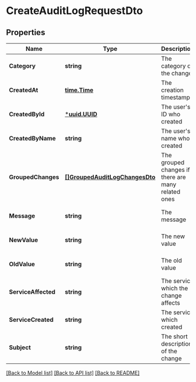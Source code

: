 # CreateAuditLogRequestDto

## Properties
Name | Type | Description | Notes
------------ | ------------- | ------------- | -------------
**Category** | **string** | The category of the change | [default to null]
**CreatedAt** | [**time.Time**](time.Time.md) | The creation timestamp | [optional] [default to null]
**CreatedById** | [***uuid.UUID**](uuid.UUID.md) | The user&#39;s ID who created | [optional] [default to null]
**CreatedByName** | **string** | The user&#39;s name who created | [optional] [default to null]
**GroupedChanges** | [**[]GroupedAuditLogChangesDto**](GroupedAuditLogChangesDTO.md) | The grouped changes if there are many related ones | [optional] [default to null]
**Message** | **string** | The message | [optional] [default to null]
**NewValue** | **string** | The new value | [optional] [default to null]
**OldValue** | **string** | The old value | [optional] [default to null]
**ServiceAffected** | **string** | The service which the change affects | [optional] [default to null]
**ServiceCreated** | **string** | The service which created | [default to null]
**Subject** | **string** | The short description of the change | [default to null]

[[Back to Model list]](README.md#documentation-for-models) [[Back to API list]](../README.md#documentation-for-api-endpoints) [[Back to README]](../README.md)


